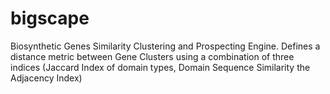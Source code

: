 # bigscape
Biosynthetic Genes Similarity Clustering and Prospecting Engine.  Defines a distance metric between Gene Clusters using a combination of three indices (Jaccard Index of domain types, Domain Sequence Similarity the Adjacency Index)
